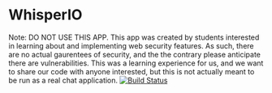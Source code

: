 # WhisperIO

Note: DO NOT USE THIS APP. This app was created by students interested in learning about and implementing web security features. As such, there are no actual gaurentees of security, and the the contrary please anticipate there are vulnerabilities. This was a learning experience for us, and we want to share our code with anyone interested, but this is not actually meant to be run as a real chat application.
[![Build Status](http://whisperio.club:8080/job/WhisperIO_Free/badge/icon)](http://whisperio.club:8080/job/WhisperIO_Free/)
